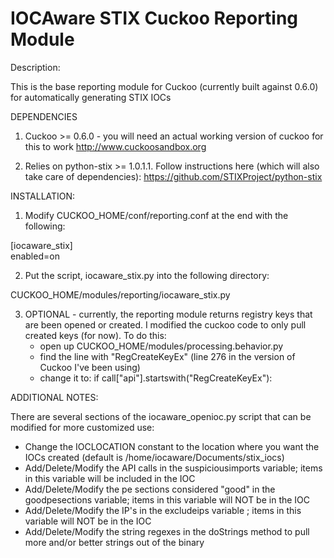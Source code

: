 IOCAware STIX Cuckoo Reporting Module
======

Description:

This is the base reporting module for Cuckoo (currently built against 0.6.0) for automatically generating STIX IOCs

DEPENDENCIES

1) Cuckoo >= 0.6.0 - you will need an actual working version of cuckoo for this to work
  http://www.cuckoosandbox.org
  
2) Relies on python-stix >= 1.0.1.1. Follow instructions here (which will also take care of dependencies):
  https://github.com/STIXProject/python-stix


INSTALLATION:

1) Modify CUCKOO_HOME/conf/reporting.conf at the end with the following:

[iocaware_stix]<br/>
enabled=on

2) Put the script, iocaware_stix.py into the following directory:

CUCKOO_HOME/modules/reporting/iocaware_stix.py

3) OPTIONAL - currently, the reporting module returns registry keys that are been opened or created. I modified the
cuckoo code to only pull created keys (for now). To do this: 
   - open up CUCKOO_HOME/modules/processing.behavior.py
   - find the line with "RegCreateKeyEx" (line 276 in the version of Cuckoo I've been using)
   - change it to: if call["api"].startswith("RegCreateKeyEx"):

ADDITIONAL NOTES:

There are several sections of the iocaware_openioc.py script that can be modified for more customized use:

   - Change the IOCLOCATION constant to the location where you want the IOCs created (default is /home/iocaware/Documents/stix_iocs)
   - Add/Delete/Modify the API calls in the suspiciousimports variable; items in this variable will be included in the IOC
   - Add/Delete/Modify the pe sections considered "good" in the goodpesections variable; items in this variable will NOT be in the IOC
   - Add/Delete/Modify the IP's in the excludeips variable ; items in this variable will NOT be in the IOC
   - Add/Delete/Modify the string regexes in the doStrings method to pull more and/or better strings out of the binary
